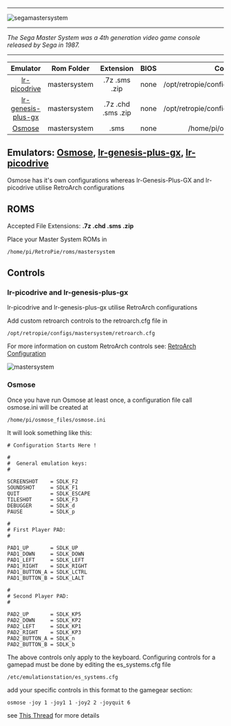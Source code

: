 ***
![segamastersystem](https://cloud.githubusercontent.com/assets/10035308/12213057/27eba8a4-b62f-11e5-8757-e4b56fc07900.png)
***
_The Sega Master System was a 4th generation video game console released by Sega in 1987._
***

| Emulator | Rom Folder | Extension | BIOS |  Controller Config |
| :---: | :---: | :---: | :---: | :---: |
| [lr-picodrive](https://github.com/libretro/picodrive) | mastersystem  | .7z .sms .zip | none | /opt/retropie/configs/mastersystem/retroarch.cfg |
| [lr-genesis-plus-gx](https://github.com/libretro/Genesis-Plus-GX) | mastersystem  | .7z .chd .sms .zip | none | /opt/retropie/configs/mastersystem/retroarch.cfg |
| [Osmose](https://github.com/RetroPie/osmose-rpi) | mastersystem  | .sms | none | /home/pi/osmose_files/osmose.ini |

## Emulators: [Osmose](https://github.com/RetroPie/osmose-rpi), [lr-genesis-plus-gx](https://github.com/libretro/Genesis-Plus-GX), [lr-picodrive](https://github.com/libretro/picodrive)
Osmose has it's own configurations whereas lr-Genesis-Plus-GX and lr-picodrive utilise RetroArch configurations

## ROMS

Accepted File Extensions: **.7z .chd .sms .zip**

Place your Master System ROMs in
```
/home/pi/RetroPie/roms/mastersystem
```
## Controls

### lr-picodrive and lr-genesis-plus-gx

lr-picodrive and lr-genesis-plus-gx utilise RetroArch configurations

Add custom retroarch controls to the retroarch.cfg file in

```
/opt/retropie/configs/mastersystem/retroarch.cfg
```
For more information on custom RetroArch controls see: [RetroArch Configuration](RetroArch-Configuration)

![mastersystem](https://cloud.githubusercontent.com/assets/10035308/7334954/59794038-eb60-11e4-989d-6367c1fda8ef.png)

### Osmose
Once you have run Osmose at least once, a configuration file call osmose.ini will be created at
```
/home/pi/osmose_files/osmose.ini
```
It will look something like this:
```shell
# Configuration Starts Here !

#
#  General emulation keys:
#

SCREENSHOT    = SDLK_F2
SOUNDSHOT     = SDLK_F1
QUIT          = SDLK_ESCAPE
TILESHOT      = SDLK_F3
DEBUGGER      = SDLK_d
PAUSE         = SDLK_p

#
# First Player PAD:
#

PAD1_UP       = SDLK_UP
PAD1_DOWN     = SDLK_DOWN
PAD1_LEFT     = SDLK_LEFT
PAD1_RIGHT    = SDLK_RIGHT
PAD1_BUTTON_A = SDLK_LCTRL
PAD1_BUTTON_B = SDLK_LALT

#
# Second Player PAD:
#

PAD2_UP       = SDLK_KP5
PAD2_DOWN     = SDLK_KP2
PAD2_LEFT     = SDLK_KP1
PAD2_RIGHT    = SDLK_KP3
PAD2_BUTTON_A = SDLK_n
PAD2_BUTTON_B = SDLK_b
```

The above controls only apply to the keyboard. Configuring controls for a gamepad must be done by editing the es_systems.cfg file
```
/etc/emulationstation/es_systems.cfg
```
add your specific controls in this format to the gamegear section:
```
osmose -joy 1 -joy1 1 -joy2 2 -joyquit 6
```
see [This Thread](http://www.raspberrypi.org/forums/viewtopic.php?f=78&t=23550) for more details
